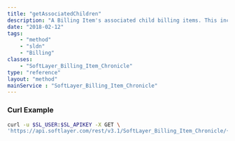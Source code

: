 ```yaml
---
title: "getAssociatedChildren"
description: "A Billing Item's associated child billing items. This includes 'floating' items that are not necessarily child billing items of this billing item."
date: "2018-02-12"
tags:
    - "method"
    - "sldn"
    - "Billing"
classes:
    - "SoftLayer_Billing_Item_Chronicle"
type: "reference"
layout: "method"
mainService : "SoftLayer_Billing_Item_Chronicle"
---
```


### Curl Example
```bash
curl -u $SL_USER:$SL_APIKEY -X GET \
'https://api.softlayer.com/rest/v3.1/SoftLayer_Billing_Item_Chronicle/{SoftLayer_Billing_Item_ChronicleID}/getAssociatedChildren'
```
